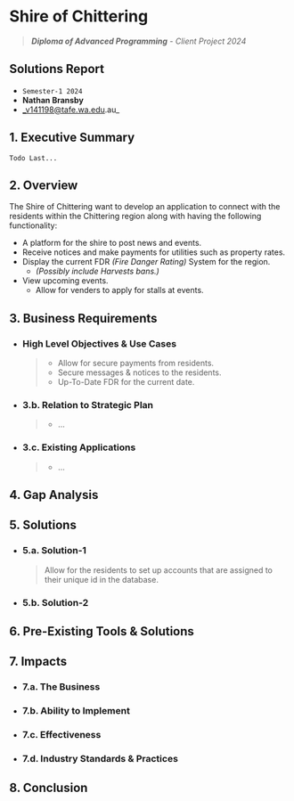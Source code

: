# Shire of Chittering

> _**Diploma of Advanced Programming** - Client Project 2024_

## Solutions Report

- `Semester-1 2024`
- **Nathan Bransby**
- _v141198@tafe.wa.edu.au_

## 1. Executive Summary
``Todo Last...``

## 2. Overview

The Shire of Chittering want to develop an application to connect with the residents within the Chittering region along with having the following functionality:

- A platform for the shire to post news and events.
- Receive notices and make payments for utilities such as property rates.
- Display the current FDR _(Fire Danger Rating)_ System for the region.
  - _(Possibly include Harvests bans.)_
- View upcoming events.
  - Allow for venders to apply for stalls at events.

## 3. Business Requirements

- ### High Level Objectives & Use Cases
  
  > - Allow for secure payments from residents.
  > - Secure messages & notices to the residents.
  > - Up-To-Date FDR for the current date.

- ### 3.b. Relation to Strategic Plan

  > - ...

- ### 3.c. Existing Applications

  > - ...

## 4. Gap Analysis

## 5. Solutions

- ### 5.a. Solution-1
  
  > Allow for the residents to set up accounts that are assigned to their unique id in the database.  

- ### 5.b. Solution-2

## 6. Pre-Existing Tools & Solutions

## 7. Impacts

- ### 7.a. The Business

- ### 7.b. Ability to Implement

- ### 7.c. Effectiveness

- ### 7.d. Industry Standards & Practices

## 8. Conclusion
